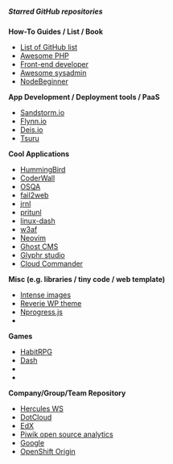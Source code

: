 ##### Starred GitHub repositories

**How-To Guides / List / Book**

* [List of GitHub list](https://github.com/asciimoo/ListOfGithubLists)
* [Awesome PHP](https://github.com/ziadoz/awesome-php)
* [Front-end developer](https://github.com/dypsilon/frontend-dev-bookmarks)
* [Awesome sysadmin](https://github.com/kahun/awesome-sysadmin)
* [NodeBeginner](https://github.com/manuelkiessling/nodebeginner.org)

**App Development / Deployment tools / PaaS**

* [Sandstorm.io](https://github.com/sandstorm-io/sandstorm)
* [Flynn.io](https://github.com/flynn/flynn)
* [Deis.io](https://github.com/deis/deis)
* [Tsuru](https://github.com/tsuru/tsuru)

**Cool Applications**

* [HummingBird](https://github.com/hummingbird-me/hummingbird)
* [CoderWall](https://github.com/assemblymade/coderwall)
* [OSQA](https://github.com/dzone/osqa)
* [fail2web](https://github.com/Sean-Der/fail2web)
* [jrnl](https://github.com/maebert/jrnl)
* [pritunl](https://github.com/pritunl/pritunl)
* [linux-dash](https://github.com/afaqurk/linux-dash)
* [w3af](https://github.com/andresriancho/w3af)
* [Neovim](https://github.com/neovim/neovim)
* [Ghost CMS](https://github.com/TryGhost/Ghost)
* [Glyphr studio](https://github.com/mattlag/Glyphr-Studio)
* [Cloud Commander](https://github.com/coderaiser/cloudcmd)

**Misc (e.g. libraries / tiny code / web template)**

* [Intense images](https://github.com/tholman/intense-images)
* [Reverie WP theme](https://github.com/milohuang/reverie)
* [Nprogress.js](https://github.com/rstacruz/nprogress)
* []()

**Games**

* [HabitRPG](https://github.com/HabitRPG/habitrpg)
* [Dash](https://github.com/Circular-Studios/Dash)
* []()
* []()

**Company/Group/Team Repository**

* [Hercules WS](https://github.com/HerculesWS)
* [DotCloud](https://github.com/dotcloud)
* [EdX](https://github.com/edx)
* [Piwik open source analytics](https://github.com/piwik)
* [Google](https://github.com/google)
* [OpenShift Origin](https://github.com/openshift)
